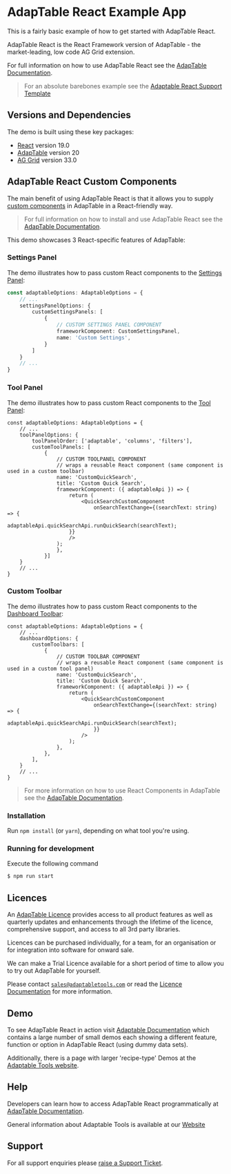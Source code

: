 # AdapTable React Example App

This is a fairly basic example of how to get started with AdapTable React.

AdapTable React is the React Framework version of AdapTable - the market-leading, low code AG Grid extension.

For full information on how to use AdapTable React see the [AdapTable Documentation](https://docs.adaptabletools.com/guide/react-overview).

> For an absolute barebones example see the [Adaptable React Support Template](https://github.com/AdaptableTools/support-template-adaptable-react-aggrid) 

## Versions and Dependencies

The demo is built using these key packages:

- [React](https://github.com/facebook/react) version 19.0
- [AdapTable](https://docs.adaptabletools.com/) version 20
- [AG Grid](https://www.ag-grid.com) version 33.0

## AdapTable React Custom Components

The main benefit of using AdapTable React is that it allows you to supply [custom components](https://docs.adaptabletools.com/guide/react-custom-components) in AdapTable in a React-friendly way.

> For full information on how to install and use AdapTable React see the [AdapTable Documentation](https://docs.adaptabletools.com/guide/react-overview).

This demo showcases 3 React-specific features of AdapTable:

### Settings Panel

The demo illustrates how to pass custom React components to the [Settings Panel](https://docs.adaptabletools.com/guide/ui-settings-panel):

```ts
const adaptableOptions: AdaptableOptions = {
    // ...
    settingsPanelOptions: {
        customSettingsPanels: [
            {
                // CUSTOM SETTINGS PANEL COMPONENT
                frameworkComponent: CustomSettingsPanel,
                name: 'Custom Settings',
            }
        ]
    }
    // ...
}
```

### Tool Panel

The demo illustrates how to pass custom React components to the [Tool Panel](https://docs.adaptabletools.com/guide/ui-tool-panel):

```tsx
const adaptableOptions: AdaptableOptions = {
    // ...
    toolPanelOptions: {
        toolPanelOrder: ['adaptable', 'columns', 'filters'],
        customToolPanels: [
            {
                // CUSTOM TOOLPANEL COMPONENT
                // wraps a reusable React component (same component is used in a custom toolbar)
                name: 'CustomQuickSearch',
                title: 'Custom Quick Search',
                frameworkComponent: ({ adaptableApi }) => {
                    return (
                        <QuickSearchCustomComponent
                            onSearchTextChange={(searchText: string) => {
                        adaptableApi.quickSearchApi.runQuickSearch(searchText);
                    }}
                    />
                );
                },
            }]
    }
    // ...
}
```

### Custom Toolbar
The demo illustrates how to pass custom React components to the [Dashboard Toolbar](https://docs.adaptabletools.com/guide/ui-dashboard):

```tsx
const adaptableOptions: AdaptableOptions = {
    // ...
    dashboardOptions: {
        customToolbars: [
            {
                // CUSTOM TOOLBAR COMPONENT
                // wraps a reusable React component (same component is used in a custom tool panel)
                name: 'CustomQuickSearch',
                title: 'Custom Quick Search',
                frameworkComponent: ({ adaptableApi }) => {
                    return (
                        <QuickSearchCustomComponent
                            onSearchTextChange={(searchText: string) => {
                                adaptableApi.quickSearchApi.runQuickSearch(searchText);
                            }}
                        />
                    );
                },
            },
        ],
    }
    // ...
}
```

> For more information on how to use React Components in AdapTable see the [AdapTable Documentation](https://docs.adaptabletools.com/guide/react-custom-components).

### Installation

Run `npm install` (or `yarn`), depending on what tool you're using.

### Running for development

Execute the following command

```sh
$ npm run start
```

## Licences

An [AdapTable Licence](https://docs.adaptabletools.com/guide/buying-adaptable-licensing) provides access to all product features as well as quarterly updates and enhancements through the lifetime of the licence, comprehensive support, and access to all 3rd party libraries.

Licences can be purchased individually, for a team, for an organisation or for integration into software for onward sale.

We can make a Trial Licence available for a short period of time to allow you to try out AdapTable for yourself.

Please contact [`sales@adaptabletools.com`](mailto:sales@adaptabletools.com) or read the [Licence Documentation](https://docs.adaptabletools.com/guide/buying-adaptable-licensing) for more information.

## Demo

To see AdapTable React in action visit [Adaptable Documentation](https://docs.adaptabletools.com/) which contains a large number of small demos each showing a different feature, function or option in AdapTable React (using dummy data sets).

Additionally, there is a page with larger 'recipe-type' Demos at the [Adaptable Tools website](https://www.adaptabletools.com/demos).

## Help

Developers can learn how to access AdapTable React programmatically at [AdapTable Documentation](https://docs.adaptabletools.com).

General information about Adaptable Tools is available at our [Website](http://www.adaptabletools.com)

## Support

For all support enquiries please [raise a Support Ticket](https://adaptabletools.zendesk.com/hc/en-us/requests/new).
